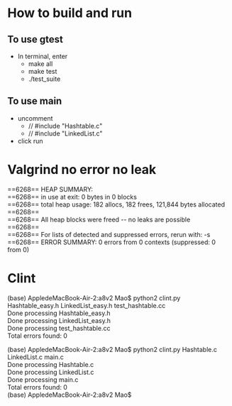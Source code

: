 
# **How to build and run** 
## To use gtest
 - In terminal, enter 
    - make all
    - make test
    - ./test_suite
## To use main
- uncomment 
    -  //  #include "Hashtable.c"
    - //  #include "LinkedList.c" 
- click run


# **Valgrind no error no leak**    

==6268== HEAP SUMMARY:  
==6268==     in use at exit: 0 bytes in 0 blocks  
==6268==   total heap usage: 182 allocs, 182 frees, 121,844 bytes allocated  
==6268==   
==6268== All heap blocks were freed -- no leaks are possible  
==6268==   
==6268== For lists of detected and suppressed errors, rerun with: -s  
==6268== ERROR SUMMARY: 0 errors from 0 contexts (suppressed: 0 from 0)   


# **Clint**  
(base) AppledeMacBook-Air-2:a8v2 Mao$ python2 clint.py Hashtable_easy.h   LinkedList_easy.h test_hashtable.cc  
Done processing Hashtable_easy.h  
Done processing LinkedList_easy.h  
Done processing test_hashtable.cc  
Total errors found: 0  

(base) AppledeMacBook-Air-2:a8v2 Mao$ python2 clint.py Hashtable.c LinkedList.c main.c  
Done processing Hashtable.c  
Done processing LinkedList.c  
Done processing main.c  
Total errors found: 0  
(base) AppledeMacBook-Air-2:a8v2 Mao$  




